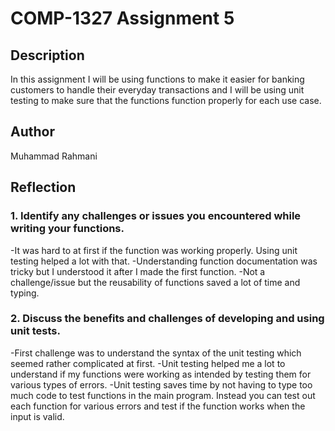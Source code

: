 # COMP-1327 Assignment 5

## Description

In this assignment I will be using functions to make it easier for banking 
customers to handle their everyday transactions and I will be using 
unit testing to make sure that the functions function properly for each use case.

## Author

Muhammad Rahmani

## Reflection

### 1. Identify any challenges or issues you encountered while writing your functions.

-It was hard to at first if the function was working properly. Using unit testing
 helped a lot with that.
-Understanding function documentation was tricky but I understood it after I made
 the first function.
-Not a challenge/issue but the reusability of functions saved a lot of time and
 typing.

### 2. Discuss the benefits and challenges of developing and using unit tests.

-First challenge was to understand the syntax of the unit testing which seemed
 rather complicated at first.
-Unit testing helped me a lot to understand if my functions were working 
 as intended by testing them for various types of errors.
-Unit testing saves time by not having to type too much code to test functions
 in the main program. Instead you can test out each function for various errors
 and test if the function works when the input is valid.